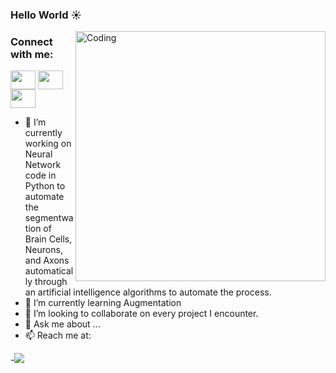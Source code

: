 
  ### Hello World :sunny:
  <img align="right" alt="Coding" width="400" src="https://c.tenor.com/GfSX-u7VGM4AAAAC/coding.gif">
  
  <h3 align="left">Connect with me:</h3>
<p align="left">
<a href="https://twitter.com/Chris_Haddad_" target="blank"><img align="center" src="https://cdn.jsdelivr.net/npm/simple-icons@3.0.1/icons/twitter.svg" alt="" height="30" width="40" /></a>
<a href="https://www.linkedin.com/in/christophehaddad/" target="blank"><img align="center" src="https://cdn.jsdelivr.net/npm/simple-icons@3.0.1/icons/linkedin.svg" alt="" height="30" width="40" /></a>
<a href="https://www.instagram.com/christophe__haddad/" target="blank"><img align="center" src="https://cdn.jsdelivr.net/npm/simple-icons@3.0.1/icons/instagram.svg" alt="" height="30" width="40" /></a>

 
- 🔭 I’m currently working on Neural Network code in Python to automate the segmentwation of Brain Cells, Neurons, and Axons automatically through an artificial intelligence algorithms to automate the process. 
- 🌱 I’m currently learning Augmentation
- 👯 I’m looking to collaborate on every project I encounter.
- 💬 Ask me about ...
- 📫 Reach me at:

-![](https://komarev.com/ghpvc/?username=ChrisTanium&color=blueviolet&style=flat-square&label=PROFILE+REACHED)

</p>

<!--
**christanium/ChrisTanium** is a ✨ _special_ ✨ repository because its `README.md` (this file) appears on your GitHub profile.

Here are some ideas to get you started:

- 🔭 I’m currently working on ...
- 🌱 I’m currently learning ...
- 👯 I’m looking to collaborate on ...
- 🤔 I’m looking for help with ...
- 💬 Ask me about ...
- 📫 How to reach me: ...
- 😄 Pronouns: ...
- ⚡ Fun fact: ...
-->

